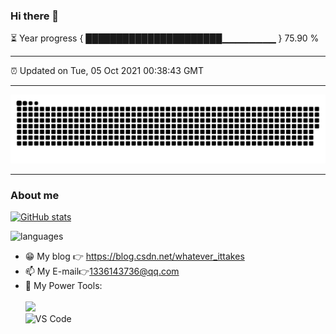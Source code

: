 ### Hi there 👋

⏳ Year progress { ██████████████████████▁▁▁▁▁▁▁▁ } 75.90 %

---

⏰ Updated on Tue, 05 Oct 2021 00:38:43 GMT  

---

![](https://raw.githubusercontent.com/X-DDDDD/X-DDDDD/main/assets/github-contribution-grid-snake.svg)

---
### About me      

[![GitHub stats](https://github-readme-stats.vercel.app/api?username=X-DDDDD&show_icons=true&theme=radical)](https://github.com/x-ddddd/github-readme-stats)  

![languages](https://github-readme-stats.vercel.app/api/top-langs/?username=X-DDDDD&layout=compact&hide_border=true&langs_count=10)     

- 😁 My blog  👉 https://blog.csdn.net/whatever_ittakes         
- 📫 My E-mail👉1336143736@qq.com          
- 🔧 My Power Tools: </br>   
![](https://img.shields.io/badge/tool-VS%20Code-blue)     
![VS Code](https://img.shields.io/badge/tool-ML%20agents-orange)       
      

